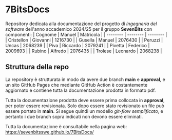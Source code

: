 # 7BitsDocs
Repository dedicata alla documentazione del progetto di *Ingegneria del software* dell'anno accademico 2024/25 per il gruppo **SevenBits** con componenti:
 | Cognome | Manuel | Matricola |
 | -------- | -------- | -------- |
 | Cristellon | Giovanni | 1216730 |
 | Gusella | Manuel | 2076430 |
 | Peruzzi | Uncas | 2068239 |
 | Piva | Riccardo | 2079241 |
 | Pivetta | Federico | 2009693 |
 | Rubino | Alfredo | 2076435 |
 | Trolese | Leonardo | 2068238 |



## Struttura della repo
La repository è strutturata in modo da avere due branch **main** e **approval**, e un sito GitHub Pages che mediante GitHub Action è costantemente aggiornato e contiene tutta la documentazione prodotta in formato pdf.

Tutta la documentazione prodotta deve essere prima collocata in **approval**, per poter essere revisionata. Solo dopo essere stato revisionato un file può essere portato in **main**.
Si segue quindi un modello *git-flow semplificato*, e pertanto i due branch sopra indicati non devono essere eliminati.

Tutta la documentazione è consultabile nella pagina web:
<https://sevenbitsswe.github.io/7BitsDocs/>
